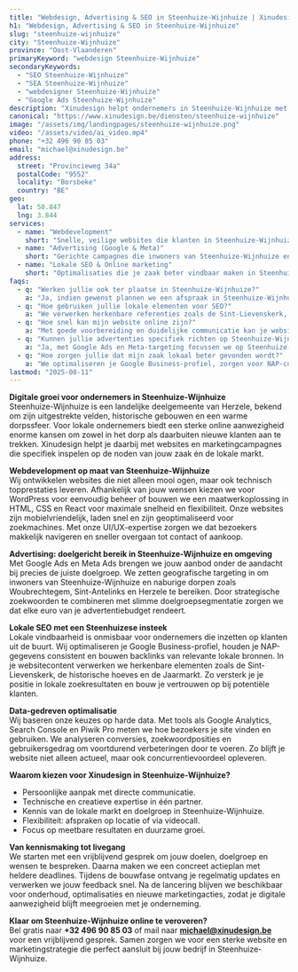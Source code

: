 ```yaml
---
title: "Webdesign, Advertising & SEO in Steenhuize-Wijnhuize | Xinudesign"
h1: "Webdesign, Advertising & SEO in Steenhuize-Wijnhuize"
slug: "steenhuize-wijnhuize"
city: "Steenhuize-Wijnhuize"
province: "Oost-Vlaanderen"
primaryKeyword: "webdesign Steenhuize-Wijnhuize"
secondaryKeywords:
  - "SEO Steenhuize-Wijnhuize"
  - "SEA Steenhuize-Wijnhuize"
  - "webdesigner Steenhuize-Wijnhuize"
  - "Google Ads Steenhuize-Wijnhuize"
description: "Xinudesign helpt ondernemers in Steenhuize-Wijnhuize met snelle, gebruiksvriendelijke websites, doelgerichte advertentiecampagnes en lokale SEO die inspeelt op de troeven van het dorp."
canonical: "https://www.xinudesign.be/diensten/steenhuize-wijnhuize"
image: "/assets/img/landingpages/steenhuize-wijnhuize.png"
video: "/assets/video/ai_video.mp4"
phone: "+32 496 90 85 03"
email: "michael@xinudesign.be"
address:
  street: "Provincieweg 34a"
  postalCode: "9552"
  locality: "Borsbeke"
  country: "BE"
geo:
  lat: 50.847
  lng: 3.844
services:
  - name: "Webdevelopment"
    short: "Snelle, veilige websites die klanten in Steenhuize-Wijnhuize overtuigen en converteren."
  - name: "Advertising (Google & Meta)"
    short: "Gerichte campagnes die inwoners van Steenhuize-Wijnhuize en omliggende dorpen bereiken."
  - name: "Lokale SEO & Online marketing"
    short: "Optimalisaties die je zaak beter vindbaar maken in Steenhuize-Wijnhuize en omgeving."
faqs:
  - q: "Werken jullie ook ter plaatse in Steenhuize-Wijnhuize?"
    a: "Ja, indien gewenst plannen we een afspraak in Steenhuize-Wijnhuize of de regio, maar online meetings zijn ook mogelijk voor snelle opvolging."
  - q: "Hoe gebruiken jullie lokale elementen voor SEO?"
    a: "We verwerken herkenbare referenties zoals de Sint-Lievenskerk, het dorpsplein en evenementen zoals de Jaarmarkt in teksten, meta-data en visuals."
  - q: "Hoe snel kan mijn website online zijn?"
    a: "Met goede voorbereiding en duidelijke communicatie kan je website doorgaans binnen 2 tot 4 weken live gaan."
  - q: "Kunnen jullie advertenties specifiek richten op Steenhuize-Wijnhuize?"
    a: "Ja, met Google Ads en Meta-targeting focussen we op Steenhuize-Wijnhuize, Herzele en omliggende gemeenten."
  - q: "Hoe zorgen jullie dat mijn zaak lokaal beter gevonden wordt?"
    a: "We optimaliseren je Google Business-profiel, zorgen voor NAP-consistentie en bouwen lokale backlinks rond zoekwoorden zoals 'webdesigner Steenhuize-Wijnhuize'."
lastmod: "2025-08-11"
---
```


**Digitale groei voor ondernemers in Steenhuize-Wijnhuize**  
Steenhuize-Wijnhuize is een landelijke deelgemeente van Herzele, bekend om zijn uitgestrekte velden, historische gebouwen en een warme dorpssfeer. Voor lokale ondernemers biedt een sterke online aanwezigheid enorme kansen om zowel in het dorp als daarbuiten nieuwe klanten aan te trekken. Xinudesign helpt je daarbij met websites en marketingcampagnes die specifiek inspelen op de noden van jouw zaak én de lokale markt.

**Webdevelopment op maat van Steenhuize-Wijnhuize**  
Wij ontwikkelen websites die niet alleen mooi ogen, maar ook technisch topprestaties leveren. Afhankelijk van jouw wensen kiezen we voor WordPress voor eenvoudig beheer of bouwen we een maatwerkoplossing in HTML, CSS en React voor maximale snelheid en flexibiliteit. Onze websites zijn mobielvriendelijk, laden snel en zijn geoptimaliseerd voor zoekmachines. Met onze UI/UX-expertise zorgen we dat bezoekers makkelijk navigeren en sneller overgaan tot contact of aankoop.

**Advertising: doelgericht bereik in Steenhuize-Wijnhuize en omgeving**  
Met Google Ads en Meta Ads brengen we jouw aanbod onder de aandacht bij precies de juiste doelgroep. We zetten geografische targeting in om inwoners van Steenhuize-Wijnhuize en naburige dorpen zoals Woubrechtegem, Sint-Antelinks en Herzele te bereiken. Door strategische zoekwoorden te combineren met slimme doelgroepsegmentatie zorgen we dat elke euro van je advertentiebudget rendeert.

**Lokale SEO met een Steenhuizese insteek**  
Lokale vindbaarheid is onmisbaar voor ondernemers die inzetten op klanten uit de buurt. Wij optimaliseren je Google Business-profiel, houden je NAP-gegevens consistent en bouwen backlinks van relevante lokale bronnen. In je websitecontent verwerken we herkenbare elementen zoals de Sint-Lievenskerk, de historische hoeves en de Jaarmarkt. Zo versterk je je positie in lokale zoekresultaten en bouw je vertrouwen op bij potentiële klanten.

**Data-gedreven optimalisatie**  
Wij baseren onze keuzes op harde data. Met tools als Google Analytics, Search Console en Piwik Pro meten we hoe bezoekers je site vinden en gebruiken. We analyseren conversies, zoekwoordposities en gebruikersgedrag om voortdurend verbeteringen door te voeren. Zo blijft je website niet alleen actueel, maar ook concurrentievoordeel opleveren.

**Waarom kiezen voor Xinudesign in Steenhuize-Wijnhuize?**  

- Persoonlijke aanpak met directe communicatie.  
- Technische en creatieve expertise in één partner.  
- Kennis van de lokale markt en doelgroep in Steenhuize-Wijnhuize.  
- Flexibiliteit: afspraken op locatie of via videocall.  
- Focus op meetbare resultaten en duurzame groei.

**Van kennismaking tot livegang**  
We starten met een vrijblijvend gesprek om jouw doelen, doelgroep en wensen te bespreken. Daarna maken we een concreet actieplan met heldere deadlines. Tijdens de bouwfase ontvang je regelmatig updates en verwerken we jouw feedback snel. Na de lancering blijven we beschikbaar voor onderhoud, optimalisaties en nieuwe marketingacties, zodat je digitale aanwezigheid blijft meegroeien met je onderneming.

**Klaar om Steenhuize-Wijnhuize online te veroveren?**  
Bel gratis naar **+32 496 90 85 03** of mail naar **[michael@xinudesign.be](mailto:michael@xinudesign.be)** voor een vrijblijvend gesprek. Samen zorgen we voor een sterke website en marketingstrategie die perfect aansluit bij jouw bedrijf in Steenhuize-Wijnhuize.
